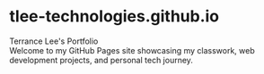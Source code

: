 # tlee-technologies.github.io

Terrance Lee's Portfolio  
Welcome to my GitHub Pages site showcasing my classwork, web development projects, and personal tech journey.